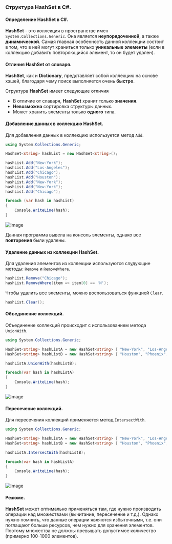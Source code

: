 ### Структура HashSet в C#.

#### Определение HashSet в C#.

**HashSet** - это коллекция в пространстве имен `System.Collections.Generic`. Она является **неупорядоченной**, а также **динамической**. Самая главная особенность 
данной коллекции состоит в том, что в ней могут храниться только **уникальные элементы** (если в коллекцию добавить повторяющийся элемент, то он будет удален).

#### Отличия HashSet от словаря.

**HashSet**, как и **Dictionary**, представляет собой коллекцию на основе хэшей, благодаря чему поиск выполняется очень **быстро**. 

Структура **HashSet** имеет следующие отличия
- В отличие от славаря, **HashSet** хранит только **значения**.
- **Невозможна** сортировка структуры данных.
- Может хранить элементы только **одного** типа.

#### Добавление данных в коллекцию HashSet.

Для добавления данных в коллекцию используется метод `Add`.

```csharp
using System.Collections.Generic;

HashSet<string> hashList = new HashSet<string>();

hashList.Add("New-York");
hashList.Add("Los-Angeles");
hashList.Add("Chicago");
hashList.Add("Houston");
hashList.Add("New-York");
hashList.Add("New-York");
hashList.Add("Chicago");

foreach (var hash in hashList)
{
    Console.WriteLine(hash);
}
```

![image](https://user-images.githubusercontent.com/57217014/196034977-a7d20f0e-5231-4d9b-9ee2-7b9944a8db3b.png)

Данная программа вывела на консоль элементы, однако все **повторения** были удалены.

#### Удаление данных из коллекции HashSet.

Для удаления элементов из коллекции используются слудующие методы: `Remove` и `RemoveWhere`.

```csharp
hashList.Remove("Chicago");
hashList.RemoveWhere(item => item[0] == 'N');
```

Чтобы удалить все элементы, можно воспользоваться функцией `Clear`.

```csharp
hashList.Clear();
```

#### Объединение коллекций.

Объединение коллекций происходит с использованием метода `UnionWith`.

```csharp
using System.Collections.Generic;

HashSet<string> hashListA = new HashSet<string> { "New-York", "Los-Angeles", "Chicago" };
HashSet<string> hashListB = new HashSet<string> { "Houston", "Phoenix", "Chicago" };

hashListA.UnionWith(hashListB);

foreach(var hash in hashListA)
{
    Console.WriteLine(hash);
}
```

![image](https://user-images.githubusercontent.com/57217014/196041298-c2e53745-5634-47cf-80f3-81eae5228324.png)

#### Пересечение коллекций.

Для пересечения коллекций применяется метод `IntersectWith`.

```csharp
using System.Collections.Generic;

HashSet<string> hashListA = new HashSet<string> { "New-York", "Los-Angeles", "Chicago" };
HashSet<string> hashListB = new HashSet<string> { "Houston", "Phoenix", "Chicago" };

hashListA.IntersectWith(hashListB);

foreach(var hash in hashListA)
{
    Console.WriteLine(hash);
}
```

![image](https://user-images.githubusercontent.com/57217014/196041556-bcdcea5b-e764-4f8f-a239-f1d90fa3c61b.png)

#### Резюме.

**HashSet** может оптимально применяться там, где нужно производить операции над множествами (вычитание, пересечение и т.д.). Однако нужно помнить, что данные операции являются избыточными, т.е. они поглащают больше ресурсов, чем нужно для хранения элементов. Поэтому множества не должны превышать допустимое количество (примерно 100-1000 элементов).
